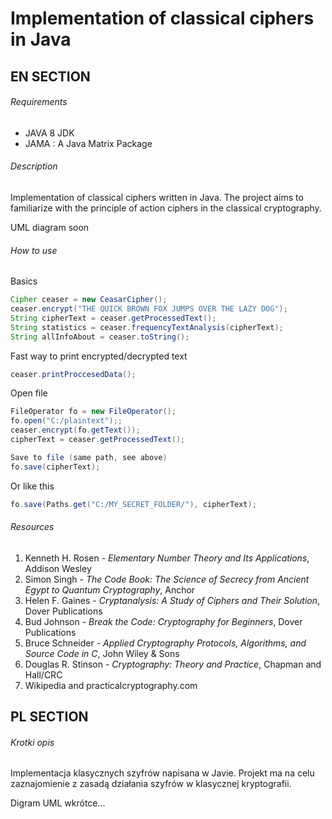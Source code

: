 # Implementation of classical ciphers in Java

## EN SECTION

######  Requirements

- JAVA 8 JDK
- JAMA : A Java Matrix Package

######  Description

Implementation of classical ciphers written in Java.
The project aims to familiarize with the principle of action ciphers in the classical cryptography.

UML diagram soon

######  How to use

Basics
```java
Cipher ceaser = new CeasarCipher();
ceaser.encrypt("THE QUICK BROWN FOX JUMPS OVER THE LAZY DOG");
String cipherText = ceaser.getProcessedText();
String statistics = ceaser.frequencyTextAnalysis(cipherText);
String allInfoAbout = ceaser.toString();
```
Fast way to print encrypted/decrypted text
```java
ceaser.printProccesedData();
```
Open file
```java
FileOperator fo = new FileOperator();
fo.open("C:/plaintext");;
ceaser.encrypt(fo.getText());
cipherText = ceaser.getProcessedText();
```
```java
Save to file (same path, see above)
fo.save(cipherText);
```
Or like this
```java
fo.save(Paths.get("C:/MY_SECRET_FOLDER/"), cipherText);
```


######  Resources

1. Kenneth H. Rosen - _Elementary Number Theory and Its Applications_, Addison Wesley
2. Simon Singh - _The Code Book: The Science of Secrecy from Ancient Egypt to Quantum Cryptography_, Anchor
3. Helen F. Gaines -  _Cryptanalysis: A Study of Ciphers and Their Solution_, Dover Publications
4. Bud Johnson - _Break the Code: Cryptography for Beginners_, Dover Publications
5. Bruce Schneider - _Applied Cryptography Protocols, Algorithms, and Source Code in C_, John Wiley & Sons
6. Douglas R. Stinson - _Cryptography: Theory and Practice_, Chapman and Hall/CRC
7. Wikipedia and practicalcryptography.com

## PL SECTION

######  Krotki opis

Implementacja klasycznych szyfrów napisana w Javie.
Projekt ma na celu zaznajomienie z zasadą działania szyfrów w klasycznej kryptografii.

Digram UML wkrótce...


